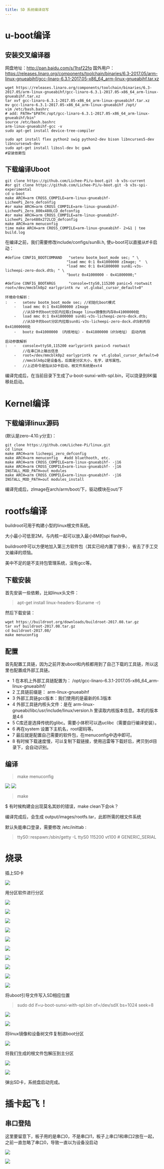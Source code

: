 ```yaml
---
title: SD 系统编译烧写
---
```


u-boot编译
=========

安装交叉编译器
------------

网盘地址：http://pan.baidu.com/s/1hsf22fq
国外用户：https://releases.linaro.org/components/toolchain/binaries/6.3-2017.05/arm-linux-gnueabihf/gcc-linaro-6.3.1-2017.05-x86_64_arm-linux-gnueabihf.tar.xz  

~~~~ {.sourceCode .sh}
wget https://releases.linaro.org/components/toolchain/binaries/6.3-2017.05/arm-linux-gnueabihf/gcc-linaro-6.3.1-2017.05-x86_64_arm-linux-gnueabihf.tar.xz
tar xvf gcc-linaro-6.3.1-2017.05-x86_64_arm-linux-gnueabihf.tar.xz
mv gcc-linaro-6.3.1-2017.05-x86_64_arm-linux-gnueabihf /opt/
vim /etc/bash.bashrc
# add: PATH="$PATH:/opt/gcc-linaro-6.3.1-2017.05-x86_64_arm-linux-gnueabihf/bin"
source /etc/bash.bashrc
arm-linux-gnueabihf-gcc -v
sudo apt-get install device-tree-compiler

sudo apt install flex python2 swig python2-dev bison libncurses5-dev libncursesw5-dev
sudo apt-get install libssl-dev bc gawk
#安装依赖包
~~~~

下载编译Uboot
------------
~~~~ {.sourceCode .sh}
git clone https://github.com/Lichee-Pi/u-boot.git -b v3s-current
#or git clone https://github.com/Lichee-Pi/u-boot.git -b v3s-spi-experimental
cd u-boot
make ARCH=arm CROSS_COMPILE=arm-linux-gnueabihf- LicheePi_Zero_defconfig
#or make ARCH=arm CROSS_COMPILE=arm-linux-gnueabihf- LicheePi_Zero_800x480LCD_defconfig
#or make ARCH=arm CROSS_COMPILE=arm-linux-gnueabihf- LicheePi_Zero480x272LCD_defconfig
make ARCH=arm menuconfig
time make ARCH=arm CROSS_COMPILE=arm-linux-gnueabihf- 2>&1 | tee build.log
~~~~

在编译之前，我们需要修改include/configs/sun8i.h, 使u-boot可以直接从tf卡启动：
~~~~ {.sourceCode .h}
#define CONFIG_BOOTCOMMAND   "setenv bootm_boot_mode sec; " \
                            "load mmc 0:1 0x41000000 zImage; "  \
                            "load mmc 0:1 0x41800000 sun8i-v3s-licheepi-zero-dock.dtb; " \
                            "bootz 0x41000000 - 0x41800000;"

#define CONFIG_BOOTARGS      "console=ttyS0,115200 panic=5 rootwait root=/dev/mmcblk0p2 earlyprintk rw  vt.global_cursor_default=0"
~~~~

    环境命令解析：
    :   -   setenv bootm_boot_mode sec; //初始化boot模式
        -   load mmc 0:1 0x41000000 zImage
            //从SD卡的boot分区内拉取zImage linux镜像到内存0x41000000处
        -   load mmc 0:1 0x41800000 sun8i-v3s-licheepi-zero-dock.dtb;
            //从SD卡的boot分区内拉取sun8i-v3s-licheepi-zero-dock.dtb到内存0x41000000处
        -   bootz 0x41000000 （内核地址）- 0x41800000（dtb地址） 启动内核
    
    启动参数解析
    :   -   console=ttyS0,115200 earlyprintk panic=5 rootwait
            //在串口0上输出信息
        -   root=/dev/mmcblk0p2 earlyprintk rw  vt.global_cursor_default=0
            //mmcblk0p2是设备名，后面是分区大小，名字，读写属性。
        -   //上述命令是指从SD卡启动，根文件系统是ext4

编译完成后，在当前目录下生成了u-boot-sunxi-with-spl.bin，可以烧录到8K偏移处启动。

Kernel编译
=========
下载编译linux源码
---------------
(默认是zero-4.10.y分支)：

~~~~ {.sourceCode .sh}
git clone https://github.com/Lichee-Pi/linux.git
cd linux
make ARCH=arm licheepi_zero_defconfig
make ARCH=arm menuconfig   #add bluethooth, etc.
make ARCH=arm CROSS_COMPILE=arm-linux-gnueabihf- -j16
make ARCH=arm CROSS_COMPILE=arm-linux-gnueabihf- -j16 INSTALL_MOD_PATH=out modules
make ARCH=arm CROSS_COMPILE=arm-linux-gnueabihf- -j16 INSTALL_MOD_PATH=out modules_install
~~~~
编译完成后，zImage在arch/arm/boot/下，驱动模块在out/下

rootfs编译
=========
buildroot可用于构建小型的linux根文件系统。

大小最小可低至2M，与内核一起可以放入最小8M的spi flash中。

buildroot中可以方便地加入第三方软件包（其实已经内置了很多），省去了手工交叉编译的烦恼。

美中不足的是不支持包管理系统，没有gcc等。

下载安装
-------
首先安装一些依赖，比如linux头文件：

>apt-get install linux-headers-$(uname -r)

然后下载安装：
~~~~ {.sourceCode .sh}
wget https://buildroot.org/downloads/buildroot-2017.08.tar.gz
tar xvf buildroot-2017.08.tar.gz
cd buildroot-2017.08/
make menuconfig
~~~~

配置
---
首先配置工具链，因为之前开发uboot和内核都用到了自己下载的工具链，所以这里也配置成外部工具链。


* 1 在本机上外部工具链配置为： /opt/gcc-linaro-6.3.1-2017.05-x86_64_arm-linux-gnueabihf/
* 2 工具链前缀是： arm-linux-gnueabihf
* 3 外部工具链gcc版本：我们使用的是最新的6.3版本
* 4 外部工具链内核头文件：是在 arm-linux-gnueabi/libc/usr/include/linux/version.h 里读取内核版本信息。本机的版本是4.6
* 5 C库还是选择传统的glibc。需要小体积可以选uclibc（需要自行编译安装）。
* 6 再在system 设置下主机名，root密码等。
* 7 最后就是配置自己需要的软件包，在menuconfig中选中即可。
* 8 有时候下载速度慢，可以复制下载链接，使用迅雷等下载好后，拷贝到dl目录下，会自动识别。

编译
---
> make menuconfig

![](https://img-blog.csdnimg.cn/20190511132948135.png?x-oss-process=image/watermark,type_ZmFuZ3poZW5naGVpdGk,shadow_10,text_aHR0cHM6Ly9ibG9nLmNzZG4ubmV0L0p1bjYyNg==,size_16,color_FFFFFF,t_70)
![](https://img-blog.csdnimg.cn/2019051113304589.png?x-oss-process=image/watermark,type_ZmFuZ3poZW5naGVpdGk,shadow_10,text_aHR0cHM6Ly9ibG9nLmNzZG4ubmV0L0p1bjYyNg==,size_16,color_FFFFFF,t_70)

> make

$ 有时候构建会出现莫名其妙的错误，make clean下会ok？

编译完成后，会生成 output/images/rootfs.tar，此即所需的根文件系统

默认失能串口登录，需要修改 /etc/inittab :
> ttyS0::respawn:/sbin/getty -L ttyS0 115200 vt100 # GENERIC_SERIAL

烧录
===
插上SD卡

![](https://img-blog.csdnimg.cn/20190510220723377.png)

用分区软件进行分区

![](https://img-blog.csdnimg.cn/20190510220759427.png)

![](https://img-blog.csdnimg.cn/20190510220819505.png?x-oss-process=image/watermark,type_ZmFuZ3poZW5naGVpdGk,shadow_10,text_aHR0cHM6Ly9ibG9nLmNzZG4ubmV0L0p1bjYyNg==,size_16,color_FFFFFF,t_70)

![](https://img-blog.csdnimg.cn/20190510220841298.png?x-oss-process=image/watermark,type_ZmFuZ3poZW5naGVpdGk,shadow_10,text_aHR0cHM6Ly9ibG9nLmNzZG4ubmV0L0p1bjYyNg==,size_16,color_FFFFFF,t_70)

![](https://img-blog.csdnimg.cn/20190510220925512.png?x-oss-process=image/watermark,type_ZmFuZ3poZW5naGVpdGk,shadow_10,text_aHR0cHM6Ly9ibG9nLmNzZG4ubmV0L0p1bjYyNg==,size_16,color_FFFFFF,t_70)

![](https://img-blog.csdnimg.cn/20190510220947383.png?x-oss-process=image/watermark,type_ZmFuZ3poZW5naGVpdGk,shadow_10,text_aHR0cHM6Ly9ibG9nLmNzZG4ubmV0L0p1bjYyNg==,size_16,color_FFFFFF,t_70)

![](https://img-blog.csdnimg.cn/20190510221013249.png?x-oss-process=image/watermark,type_ZmFuZ3poZW5naGVpdGk,shadow_10,text_aHR0cHM6Ly9ibG9nLmNzZG4ubmV0L0p1bjYyNg==,size_16,color_FFFFFF,t_70)

![](https://img-blog.csdnimg.cn/20190510221031234.png?x-oss-process=image/watermark,type_ZmFuZ3poZW5naGVpdGk,shadow_10,text_aHR0cHM6Ly9ibG9nLmNzZG4ubmV0L0p1bjYyNg==,size_16,color_FFFFFF,t_70)

![](https://img-blog.csdnimg.cn/20190510221103462.png?x-oss-process=image/watermark,type_ZmFuZ3poZW5naGVpdGk,shadow_10,text_aHR0cHM6Ly9ibG9nLmNzZG4ubmV0L0p1bjYyNg==,size_16,color_FFFFFF,t_70)

![](https://img-blog.csdnimg.cn/20190510221115664.png?x-oss-process=image/watermark,type_ZmFuZ3poZW5naGVpdGk,shadow_10,text_aHR0cHM6Ly9ibG9nLmNzZG4ubmV0L0p1bjYyNg==,size_16,color_FFFFFF,t_70)

![](https://img-blog.csdnimg.cn/20190510221144802.png?x-oss-process=image/watermark,type_ZmFuZ3poZW5naGVpdGk,shadow_10,text_aHR0cHM6Ly9ibG9nLmNzZG4ubmV0L0p1bjYyNg==,size_16,color_FFFFFF,t_70)

将uboot引导文件写入SD相应位置
> sudo dd if=u-boot-sunxi-with-spl.bin of=/dev/sdX bs=1024 seek=8

![](https://img-blog.csdnimg.cn/20190510221336847.png?x-oss-process=image/watermark,type_ZmFuZ3poZW5naGVpdGk,shadow_10,text_aHR0cHM6Ly9ibG9nLmNzZG4ubmV0L0p1bjYyNg==,size_16,color_FFFFFF,t_70)

![](https://img-blog.csdnimg.cn/20190510221437146.png)

将linux镜像和设备树文件复制进boot分区

![](https://img-blog.csdnimg.cn/20190510221510705.png?x-oss-process=image/watermark,type_ZmFuZ3poZW5naGVpdGk,shadow_10,text_aHR0cHM6Ly9ibG9nLmNzZG4ubmV0L0p1bjYyNg==,size_16,color_FFFFFF,t_70)

将我们生成的根文件包解压到主分区

![](https://img-blog.csdnimg.cn/20190510222318944.png?x-oss-process=image/watermark,type_ZmFuZ3poZW5naGVpdGk,shadow_10,text_aHR0cHM6Ly9ibG9nLmNzZG4ubmV0L0p1bjYyNg==,size_16,color_FFFFFF,t_70)

![](https://img-blog.csdnimg.cn/20190510222350188.png?x-oss-process=image/watermark,type_ZmFuZ3poZW5naGVpdGk,shadow_10,text_aHR0cHM6Ly9ibG9nLmNzZG4ubmV0L0p1bjYyNg==,size_16,color_FFFFFF,t_70)

弹出SD卡，系统盘启动完成。

插卡起飞！
=======

串口登陆
------
这里要留意下，板子用的是串口0，不是串口I1，板子上串口1和串口2放在一起，之前一直忽略了串口0，导致一直以为设备没启动

![](https://img-blog.csdnimg.cn/20190511133122919.png?x-oss-process=image/watermark,type_ZmFuZ3poZW5naGVpdGk,shadow_10,text_aHR0cHM6Ly9ibG9nLmNzZG4ubmV0L0p1bjYyNg==,size_16,color_FFFFFF,t_70)

![](https://img-blog.csdnimg.cn/20190511133202574.png?x-oss-process=image/watermark,type_ZmFuZ3poZW5naGVpdGk,shadow_10,text_aHR0cHM6Ly9ibG9nLmNzZG4ubmV0L0p1bjYyNg==,size_16,color_FFFFFF,t_70)
